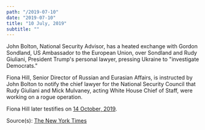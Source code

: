 ```yaml
---
path: "/2019-07-10"
date: "2019-07-10"
title: "10 July, 2019"
subtitle: ""
---
```


John Bolton, National Security Advisor, has a heated exchange with Gordon Sondland, US Ambassador to the European Union, over Sondland and Rudy Giuliani, President Trump's personal lawyer, pressing Ukraine to "investigate Democrats." 

Fiona Hill, Senior Director of Russian and Eurasian Affairs, is instructed by John Bolton to notify the chief lawyer for the National Security Council that Rudy Giuliani and Mick Mulvaney, acting White House Chief of Staff, were working on a rogue operation.

Fiona Hill later testifies on <a href="#2019-10-14">14 October, 2019</a>.

<span class="sources">
Source(s): <a href="https://www.nytimes.com/2019/10/14/us/politics/bolton-giuliani-fiona-hill-testimony.html" target="_blank" rel="noopener noreferrer">The New York Times</a>
</span>
